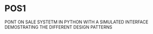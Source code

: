 # POS1
 PONT ON SALE SYSTETM IN PYTHON WITH A SIMULATED INTERFACE DEMOSTRATING THE DIFFERENT DESIGN PATTERNS
